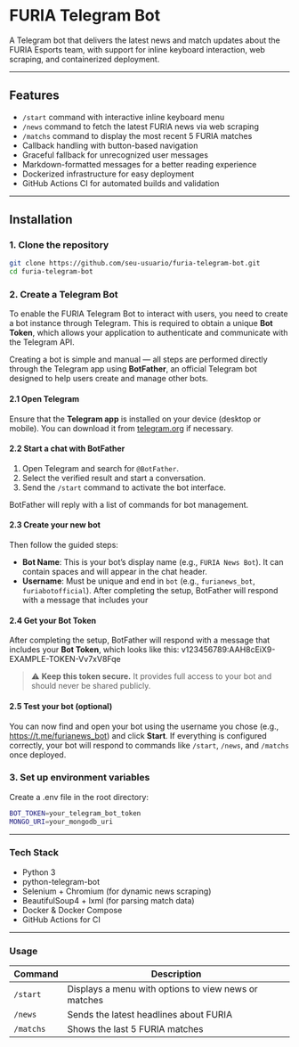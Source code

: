 # FURIA Telegram Bot

A Telegram bot that delivers the latest news and match updates about the FURIA Esports team, with support for inline keyboard interaction, web scraping, and containerized deployment.

---

## Features

- `/start` command with interactive inline keyboard menu
- `/news` command to fetch the latest FURIA news via web scraping
- `/matchs` command to display the most recent 5 FURIA matches
- Callback handling with button-based navigation
- Graceful fallback for unrecognized user messages
- Markdown-formatted messages for a better reading experience
- Dockerized infrastructure for easy deployment
- GitHub Actions CI for automated builds and validation

---

##  Installation

### 1. Clone the repository

```bash
git clone https://github.com/seu-usuario/furia-telegram-bot.git
cd furia-telegram-bot
```
### 2. Create a Telegram Bot

To enable the FURIA Telegram Bot to interact with users, you need to create a bot instance through Telegram. This is required to obtain a unique **Bot Token**, which allows your application to authenticate and communicate with the Telegram API.

Creating a bot is simple and manual — all steps are performed directly through the Telegram app using **BotFather**, an official Telegram bot designed to help users create and manage other bots.


#### 2.1 Open Telegram

Ensure that the **Telegram app** is installed on your device (desktop or mobile). You can download it from [telegram.org](https://telegram.org) if necessary.


#### 2.2 Start a chat with BotFather

1. Open Telegram and search for `@BotFather`.
2. Select the verified result and start a conversation.
3. Send the `/start` command to activate the bot interface.

BotFather will reply with a list of commands for bot management.



#### 2.3 Create your new bot

Then follow the guided steps:

- **Bot Name**: This is your bot’s display name (e.g., `FURIA News Bot`). It can contain spaces and will appear in the chat header.
- **Username**: Must be unique and end in `bot` (e.g., `furianews_bot`, `furiabotofficial`).
After completing the setup, BotFather will respond with a message that includes your

#### 2.4 Get your Bot Token
After completing the setup, BotFather will respond with a message that includes your **Bot Token**, which looks like this:
v123456789:AAH8cEiX9-EXAMPLE-TOKEN-Vv7xV8Fqe
> ⚠️ **Keep this token secure.** It provides full access to your bot and should never be shared publicly.

#### 2.5 Test your bot (optional)

You can now find and open your bot using the username you chose (e.g., https://t.me/furianews_bot) and click **Start**. If everything is configured correctly, your bot will respond to commands like `/start`, `/news`, and `/matchs` once deployed.


### 3. Set up environment variables
Create a .env file in the root directory:
```bash
BOT_TOKEN=your_telegram_bot_token
MONGO_URI=your_mongodb_uri
```
---
### Tech Stack
- Python 3
- python-telegram-bot
- Selenium + Chromium (for dynamic news scraping)
- BeautifulSoup4 + lxml (for parsing match data)
- Docker & Docker Compose
- GitHub Actions for CI

---
### Usage

| Command   | Description                                         |
|-----------|-----------------------------------------------------|
| `/start`  | Displays a menu with options to view news or matches |
| `/news`   | Sends the latest headlines about FURIA              |
| `/matchs` | Shows the last 5 FURIA matches                      |


